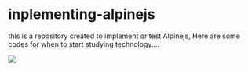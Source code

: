  # inplementing-alpinejs
 
this is a repository created to implement or test Alpinejs, Here are some codes for when to start studying technology....

 <img src = "https://img-c.udemycdn.com/course/750x422/4177716_b06d_3.jpg">


